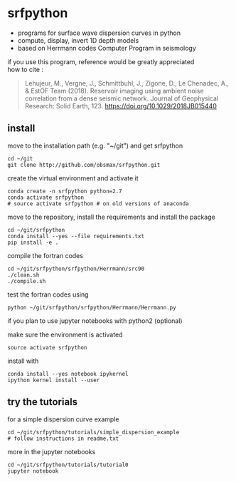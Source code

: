 # srfpython
  
- programs for surface wave dispersion curves in python
- compute, display, invert 1D depth models
- based on Herrmann codes Computer Program in seismology

if you use this program, reference would be greatly appreciated  
how to cite :

> Lehujeur, M., Vergne, J., Schmittbuhl, J., Zigone, D., Le Chenadec, A., & EstOF Team (2018). Reservoir imaging using ambient noise correlation from a dense seismic network. Journal of Geophysical Research: Solid Earth, 123. https://doi.org/10.1029/2018JB015440

## install

move to the installation path (e.g. "~/git") and get srfpython

```
cd ~/git
git clone http://github.com/obsmax/srfpython.git
```

create the virtual environment and activate it

```
conda create -n srfpython python=2.7
conda activate srfpython
# source activate srfpython # on old versions of anaconda
```

move to the repository, install the requirements and install the package

```
cd ~/git/srfpython
conda install --yes --file requirements.txt
pip install -e .
```

compile the fortran codes

```
cd ~/git/srfpython/srfpython/Herrmann/src90
./clean.sh 
./compile.sh
```

test the fortran codes using

```
python ~/git/srfpython/srfpython/Herrmann/Herrmann.py
```

if you plan to use jupyter notebooks with python2 (optional)

make sure the environment is activated
```
source activate srfpython
```

install with

```
conda install --yes notebook ipykernel
ipython kernel install --user
```

## try the tutorials
for a simple dispersion curve example 
```
cd ~/git/srfpython/tutorials/simple_dispersion_example
# follow instructions in readme.txt 
```

more in the jupyter notebooks
```
cd ~/git/srfpython/tutorials/tutorial0
jupyter notebook 
```
